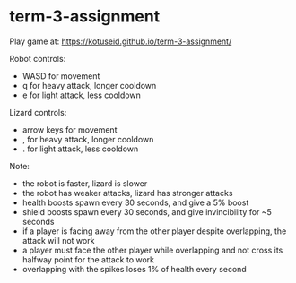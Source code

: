 # term-3-assignment

Play game at: <https://kotuseid.github.io/term-3-assignment/>

Robot controls:
* WASD for movement
* q for heavy attack, longer cooldown
* e for light attack, less cooldown

Lizard controls:
* arrow keys for movement
* , for heavy attack, longer cooldown
* . for light attack, less cooldown

Note:
* the robot is faster, lizard is slower
* the robot has weaker attacks, lizard has stronger attacks
* health boosts spawn every 30 seconds, and give a 5% boost
* shield boosts spawn every 30 seconds, and give invincibility for ~5 seconds
* if a player is facing away from the other player despite overlapping, the attack will not work
* a player must face the other player while overlapping and not cross its halfway point for the attack to work
* overlapping with the spikes loses 1% of health every second
